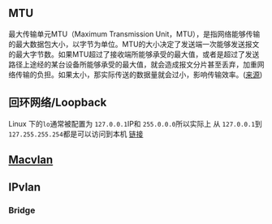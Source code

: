 ## MTU
最大传输单元MTU（Maximum Transmission Unit，MTU），是指网络能够传输的最大数据包大小，以字节为单位。MTU的大小决定了发送端一次能够发送报文的最大字节数。如果MTU超过了接收端所能够承受的最大值，或者是超过了发送路径上途经的某台设备所能够承受的最大值，就会造成报文分片甚至丢弃，加重网络传输的负担。如果太小，那实际传送的数据量就会过小，影响传输效率。([来源](https://info.support.huawei.com/info-finder/encyclopedia/zh/MTU.html))
## 回环网络/Loopback
Linux 下的`lo`通常被配置为 `127.0.0.1`IP和  `255.0.0.0`所以实际上 从 `127.0.0.1`到`127.255.255.254`都是可以访问到本机 [链接](https://zhuanlan.zhihu.com/p/351560182)
## [Macvlan](https://www.cnblogs.com/bakari/p/10641915.html)
## IPvlan
### Bridge

